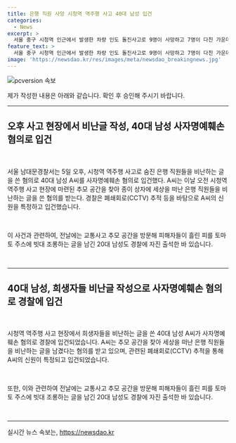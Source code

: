 ```yaml
---
title: 은행 직원 사망 시청역 역주행 사고 40대 남성 입건
categories:
  - News
excerpt: >
  서울 중구 시청역 인근에서 발생한 차량 인도 돌진사고로 9명이 사망하고 7명이 다친 가운데, 희생자들을 비하하는 글을 작성한 40대 남성이 사자명예훼손 혐의로 입건되었다. 사고 현장에서 희생자들을 추모하며 술을 따르는 시민의 모습도 논란이 되고 있다. 이와 관련하여 또 다른 20대 남성도 피해자를 조롱하는 글을 남긴 후 경찰에 자진 출석했다. 현장에서 벌어진 비난과 조롱의 행위들이 사람들의 분노를 촉발시키고 있다. (150자)
feature_text: >
  서울 중구 시청역 인근에서 발생한 차량 인도 돌진사고로 9명이 사망하고 7명이 다친 가운데, 희생자들을 비하하는 글을 작성한 40대 남성이 사자명예훼손 혐의로 입건되었다. 사고 현장에서 희생자들을 추모하며 술을 따르는 시민의 모습도 논란이 되고 있다. 이와 관련하여 또 다른 20대 남성도 피해자를 조롱하는 글을 남긴 후 경찰에 자진 출석했다. 현장에서 벌어진 비난과 조롱의 행위들이 사람들의 분노를 촉발시키고 있다. (150자)
image: 'https://newsdao.kr/res/images/meta/newsdao_breakingnews.jpg'
---
```


<p><img src="https://newsdao.kr/res/images/meta/newsdao_breakingnews.jpg" alt="pcversion 속보" /></p>

<p>제가 작성한 내용은 아래와 같습니다. 확인 후 승인해 주시기 바랍니다.</p>

<hr />

<h2 data-ke-size="size26">오후 사고 현장에서 비난글 작성, 40대 남성 사자명예훼손 혐의로 입건</h2>

<p data-ke-size="size16">&nbsp;</p>

<p>서울 남대문경찰서는 5일 오후, 시청역 역주행 사고로 숨진 은행 직원들을 비난하는 글을 쓴 혐의로 40대 남성 A씨를 사자명예훼손 혐의로 입건했다. A씨는 이날 오전 시청역 역주행 사고 현장에 마련된 추모 공간을 찾아 종이 상자에 세상을 떠난 은행 직원들을 비난하는 글을 쓴 혐의를 받는다. 경찰은 폐쇄회로(CCTV) 추적 등을 바탕으로 A씨의 신원을 특정하고 입건했습니다.</p>

<p data-ke-size="size16">&nbsp;</p>

<p>이 사건과 관련하여, 전날에는 교통사고 추모 공간을 방문해 피해자들이 흘린 피를 토마토 주스에 빗대 조롱하는 글을 남긴 20대 남성도 경찰에 자진 출석한 바 있습니다.</p>

<p data-ke-size="size16">&nbsp;</p>

<hr />

<h2 data-ke-size="size26">40대 남성, 희생자들 비난글 작성으로 사자명예훼손 혐의로 경찰에 입건</h2>

<p data-ke-size="size16">&nbsp;</p>

<p>시청역 역주행 사고 현장에서 희생자들을 비난하는 글을 쓴 40대 남성 A씨가 사자명예훼손 혐의로 경찰에 입건되었습니다. A씨는 추모 공간을 찾아 세상을 떠난 은행 직원들을 비난하는 글을 남겼다는 혐의를 받고 있으며, 관련된 폐쇄회로(CCTV) 추적을 통해 A씨의 신원이 특정되고 입건되었습니다.</p>

<p data-ke-size="size16">&nbsp;</p>

<p>또한, 이와 관련하여 전날에는 교통사고 추모 공간을 방문해 피해자들이 흘린 피를 토마토 주스에 빗대 조롱하는 글을 남긴 20대 남성도 경찰에 자진 출석한 바 있습니다.</p>

<p data-ke-size="size16">&nbsp;</p>

<hr />
실시간 뉴스 속보는, <a href="https://newsdao.kr" rel="dofollow">https://newsdao.kr</a>


